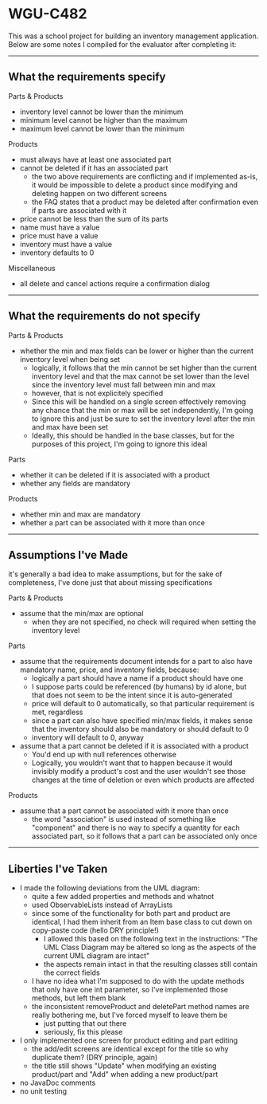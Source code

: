 # WGU-C482
 
This was a school project for building an inventory management application. Below are some notes I compiled for the evaluator after completing it:

--------------------------------------------------------------------------------
  What the requirements specify
--------------------------------------------------------------------------------

Parts & Products
- inventory level cannot be lower than the minimum
- minimum level cannot be higher than the maximum
- maximum level cannot be lower than the minimum

Products
- must always have at least one associated part
- cannot be deleted if it has an associated part
    - the two above requirements are conflicting and if implemented as-is, it
      would be impossible to delete a product since modifying and deleting happen
      on two different screens
    - the FAQ states that a product may be deleted after confirmation even if
      parts are associated with it
- price cannot be less than the sum of its parts
- name must have a value
- price must have a value
- inventory must have a value
- inventory defaults to 0

Miscellaneous
- all delete and cancel actions require a confirmation dialog


--------------------------------------------------------------------------------
  What the requirements do not specify
--------------------------------------------------------------------------------

Parts & Products
- whether the min and max fields can be lower or higher than the current
  inventory level when being set
    - logically, it follows that the min cannot be set higher than the current
      inventory level and that the max cannot be set lower than the level
      since the inventory level must fall between min and max
    - however, that is not explicitely specified
    - Since this will be handled on a single screen effectively removing any
      chance that the min or max will be set independently, I'm going to ignore
      this and just be sure to set the inventory level after the min and max
      have been set
    - Ideally, this should be handled in the base classes, but for the purposes
      of this project, I'm going to ignore this ideal

Parts
- whether it can be deleted if it is associated with a product
- whether any fields are mandatory

Products
- whether min and max are mandatory
- whether a part can be associated with it more than once


--------------------------------------------------------------------------------
  Assumptions I've Made
--------------------------------------------------------------------------------

it's generally a bad idea to make assumptions, but for the sake of completeness,
I've done just that about missing specifications

Parts & Products
- assume that the min/max are optional
    - when they are not specified, no check will required when setting the
      inventory level

Parts
- assume that the requirements document intends for a part to also have
  mandatory name, price, and inventory fields, because:
    - logically a part should have a name if a product should have one
    - I suppose parts could be referenced (by humans) by id alone, but that 
      does not seem to be the intent since it is auto-generated
    - price will default to 0 automatically, so that particular requirement
      is met, regardless
    - since a part can also have specified min/max fields, it makes sense that
      the inventory should also be mandatory or should default to 0
    - inventory will default to 0, anyway
- assume that a part cannot be deleted if it is associated with a product
    - You'd end up with null references otherwise
    - Logically, you wouldn't want that to happen because it would invisibly
      modify a product's cost and the user wouldn't see those changes at the
      time of deletion or even which products are affected

Products
- assume that a part cannot be associated with it more than once
    - the word "association" is used instead of something like "component" and
      there is no way to specify a quantity for each associated part, 
      so it follows that a part can be associated only once


--------------------------------------------------------------------------------
  Liberties I've Taken
--------------------------------------------------------------------------------

- I made the following deviations from the UML diagram:
    - quite a few added properties and methods and whatnot
    - used ObservableLists instead of ArrayLists
    - since some of the functionality for both part and product are identical,
      I had them inherit from an Item base class to cut down on copy-paste code
      (hello DRY principle!)
        - I allowed this based on the following text in the instructions:
              "The UML Class Diagram may be altered so long as the aspects of the
              current UML diagram are intact"
        - the aspects remain intact in that the resulting classes still contain
          the correct fields
    - I have no idea what I'm supposed to do with the update methods that only
      have one int parameter, so I've implemented those methods, but left them
      blank
    - the inconsistent removeProduct and deletePart method names are really
      bothering me, but I've forced myself to leave them be
        - just putting that out there
        - seriously, fix this please
- I only implemented one screen for product editing and part editing
    - the add/edit screens are identical except for the title so why duplicate
      them? (DRY principle, again)
    - the title still shows "Update" when modifying an existing product/part
      and "Add" when adding a new product/part
- no JavaDoc comments
- no unit testing
